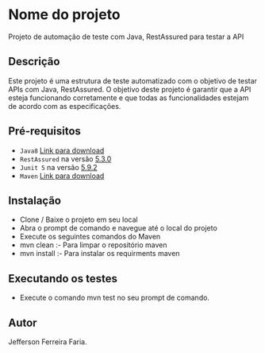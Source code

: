 # Nome do projeto
Projeto de automação de teste com Java, RestAssured para testar a API

## Descrição
Este projeto é uma estrutura de teste automatizado com o objetivo de testar APIs com Java, RestAssured. O objetivo deste projeto é garantir que a API esteja funcionando corretamente e que todas as funcionalidades estejam de acordo com as especificações.

## Pré-requisitos
* `Java8` [Link para download](https://www.oracle.com/br/java/technologies/javase/javase8-archive-downloads.html)
* `RestAssured` na versão [5.3.0](https://mvnrepository.com/artifact/io.rest-assured/rest-assured/5.3.0)
* `Junit 5` na versão [5.9.2](https://mvnrepository.com/artifact/org.junit.jupiter/junit-jupiter-api/5.9.2)
* `Maven` [Link para download](https://maven.apache.org/download.cgi)

## Instalação
* Clone / Baixe o projeto em seu local
* Abra o prompt de comando e navegue até o local do projeto
* Execute os seguintes comandos do Maven
* mvn clean :- Para limpar o repositório maven
* mvn install :- Para instalar os requirments maven

## Executando os testes
* Execute o comando mvn test no seu prompt de comando.

## Autor
Jefferson Ferreira Faria.